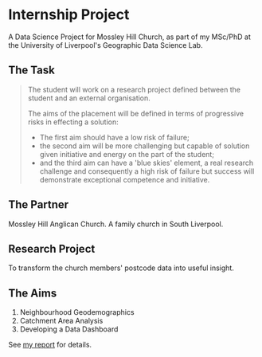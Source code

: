 # Internship Project

A Data Science Project for Mossley Hill Church, as part of my MSc/PhD at the University of Liverpool's Geographic Data Science Lab.

## The Task
> The student will work on a research project defined between the student and an external organisation.
>
> The aims of the placement will be defined in terms of progressive risks in effecting a solution:
> - The first aim should have a low risk of failure;
> - the second aim will be more challenging but capable of solution given initiative and energy on the part of the student;
> - and the third aim can have a 'blue skies' element, a real research challenge and consequently a high risk of failure but success will demonstrate exceptional competence and initiative.

## The Partner
Mossley Hill Anglican Church. A family church in South Liverpool.

## Research Project
To transform the church members' postcode data into useful insight.

## The Aims

1. Neighbourhood Geodemographics
2. Catchment Area Analysis
3. Developing a Data Dashboard

See [my report](./pdf/report.pdf) for details.
